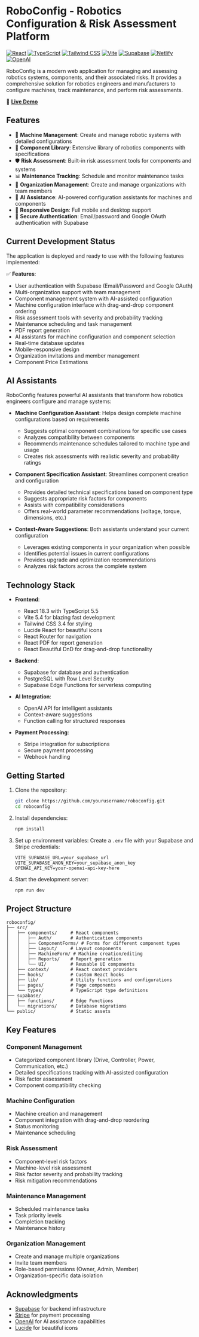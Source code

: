 # RoboConfig - Robotics Configuration & Risk Assessment Platform

[![React](https://img.shields.io/badge/React-18.3-61DAFB?style=flat-square&logo=react&logoColor=white)](https://reactjs.org/)
[![TypeScript](https://img.shields.io/badge/TypeScript-5.5-3178C6?style=flat-square&logo=typescript&logoColor=white)](https://www.typescriptlang.org/)
[![Tailwind CSS](https://img.shields.io/badge/Tailwind_CSS-3.4-38B2AC?style=flat-square&logo=tailwind-css&logoColor=white)](https://tailwindcss.com/)
[![Vite](https://img.shields.io/badge/Vite-5.4-646CFF?style=flat-square&logo=vite&logoColor=white)](https://vitejs.dev/)
[![Supabase](https://img.shields.io/badge/Supabase-2.39-3FCF8E?style=flat-square&logo=supabase&logoColor=white)](https://supabase.com/)
[![Netlify](https://img.shields.io/badge/Netlify-Deployed-00C7B7?style=flat-square&logo=netlify&logoColor=white)](https://roboconfig.netlify.app)
[![OpenAI](https://img.shields.io/badge/OpenAI-Powered-412991?style=flat-square&logo=openai&logoColor=white)](https://openai.com/)

RoboConfig is a modern web application for managing and assessing robotics systems, components, and their associated risks. It provides a comprehensive solution for robotics engineers and manufacturers to configure machines, track maintenance, and perform risk assessments.

🔗 **[Live Demo](https://roboconfig.com)**

## Features

- 🤖 **Machine Management**: Create and manage robotic systems with detailed configurations
- 🔧 **Component Library**: Extensive library of robotics components with specifications
- 🛡️ **Risk Assessment**: Built-in risk assessment tools for components and systems
- 📊 **Maintenance Tracking**: Schedule and monitor maintenance tasks
- 🤝 **Organization Management**: Create and manage organizations with team members
- 🧠 **AI Assistance**: AI-powered configuration assistants for machines and components
- 📱 **Responsive Design**: Full mobile and desktop support
- 🔐 **Secure Authentication**: Email/password and Google OAuth authentication with Supabase

## Current Development Status

The application is deployed and ready to use with the following features implemented:

✅ **Features**:
- User authentication with Supabase (Email/Password and Google OAuth)
- Multi-organization support with team management
- Component management system with AI-assisted configuration
- Machine configuration interface with drag-and-drop component ordering
- Risk assessment tools with severity and probability tracking
- Maintenance scheduling and task management
- PDF report generation
- AI assistants for machine configuration and component selection
- Real-time database updates
- Mobile-responsive design
- Organization invitations and member management
- Component Price Estimations

## AI Assistants

RoboConfig features powerful AI assistants that transform how robotics engineers configure and manage systems:

- **Machine Configuration Assistant**: Helps design complete machine configurations based on requirements
  - Suggests optimal component combinations for specific use cases
  - Analyzes compatibility between components
  - Recommends maintenance schedules tailored to machine type and usage
  - Creates risk assessments with realistic severity and probability ratings

- **Component Specification Assistant**: Streamlines component creation and configuration
  - Provides detailed technical specifications based on component type
  - Suggests appropriate risk factors for components
  - Assists with compatibility considerations
  - Offers real-world parameter recommendations (voltage, torque, dimensions, etc.)

- **Context-Aware Suggestions**: Both assistants understand your current configuration
  - Leverages existing components in your organization when possible
  - Identifies potential issues in current configurations
  - Provides upgrade and optimization recommendations
  - Analyzes risk factors across the complete system

## Technology Stack

- **Frontend**:
  - React 18.3 with TypeScript 5.5
  - Vite 5.4 for blazing fast development
  - Tailwind CSS 3.4 for styling
  - Lucide React for beautiful icons
  - React Router for navigation
  - React PDF for report generation
  - React Beautiful DnD for drag-and-drop functionality

- **Backend**:
  - Supabase for database and authentication
  - PostgreSQL with Row Level Security
  - Supabase Edge Functions for serverless computing

- **AI Integration**:
  - OpenAI API for intelligent assistants
  - Context-aware suggestions
  - Function calling for structured responses

- **Payment Processing**:
  - Stripe integration for subscriptions
  - Secure payment processing
  - Webhook handling

## Getting Started

1. Clone the repository:
   ```bash
   git clone https://github.com/yourusername/roboconfig.git
   cd roboconfig
   ```

2. Install dependencies:
   ```bash
   npm install
   ```

3. Set up environment variables:
   Create a `.env` file with your Supabase and Stripe credentials:
   ```
   VITE_SUPABASE_URL=your_supabase_url
   VITE_SUPABASE_ANON_KEY=your_supabase_anon_key
   OPENAI_API_KEY=your-openai-api-key-here
   ```

4. Start the development server:
   ```bash
   npm run dev
   ```

## Project Structure

```
roboconfig/
├── src/
│   ├── components/     # React components
│   │   ├── Auth/       # Authentication components
│   │   ├── ComponentForms/ # Forms for different component types
│   │   ├── Layout/     # Layout components
│   │   ├── MachineForm/ # Machine creation/editing
│   │   ├── Reports/    # Report generation
│   │   └── UI/         # Reusable UI components
│   ├── context/        # React context providers
│   ├── hooks/          # Custom React hooks
│   ├── lib/            # Utility functions and configurations
│   ├── pages/          # Page components
│   └── types/          # TypeScript type definitions
├── supabase/
│   ├── functions/      # Edge Functions
│   └── migrations/     # Database migrations
└── public/             # Static assets
```

## Key Features

### Component Management
- Categorized component library (Drive, Controller, Power, Communication, etc.)
- Detailed specifications tracking with AI-assisted configuration
- Risk factor assessment
- Component compatibility checking

### Machine Configuration
- Machine creation and management
- Component integration with drag-and-drop reordering
- Status monitoring
- Maintenance scheduling

### Risk Assessment
- Component-level risk factors
- Machine-level risk assessment
- Risk factor severity and probability tracking
- Risk mitigation recommendations

### Maintenance Management
- Scheduled maintenance tasks
- Task priority levels
- Completion tracking
- Maintenance history

### Organization Management
- Create and manage multiple organizations
- Invite team members
- Role-based permissions (Owner, Admin, Member)
- Organization-specific data isolation

## Acknowledgments

- [Supabase](https://supabase.com) for backend infrastructure
- [Stripe](https://stripe.com) for payment processing
- [OpenAI](https://openai.com) for AI assistance capabilities
- [Lucide](https://lucide.dev) for beautiful icons